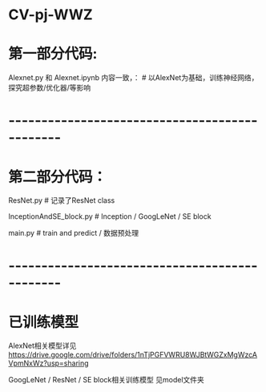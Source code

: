 # CV-pj-WWZ

# 第一部分代码:

Alexnet.py 和 Alexnet.ipynb 内容一致，： # 以AlexNet为基础，训练神经网络，探究超参数/优化器/等影响

# ----------------------------------------------
# 第二部分代码：

ResNet.py   # 记录了ResNet class

InceptionAndSE_block.py # Inception / GoogLeNet / SE block

main.py  # train and predict / 数据预处理

# ----------------------------------------------

# 已训练模型
AlexNet相关模型详见 https://drive.google.com/drive/folders/1nTjPGFVWRU8WJBtWGZxMgWzcAVpmNxWz?usp=sharing  

GoogLeNet / ResNet / SE block相关训练模型 见model文件夹 
